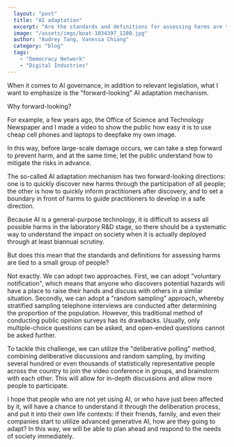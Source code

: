 ```yaml
---
  layout: "post"
  title: "AI adaptation"
  excerpt: "Are the standards and definitions for assessing harms are tied to a small group of people?"
  image: "/assets/imgs/boat-1834397_1280.jpg"
  author: "Audrey Tang, Vanessa Chiang"
  category: "blog"
  tags: 
    - "Democracy Network"
    - "Digital Industries"
---
```


When it comes to AI governance, in addition to relevant legislation, what I want to emphasize is the "forward-looking" AI adaptation mechanism. 

Why forward-looking?

For example, a few years ago, the Office of Science and Technology Newspaper and I made a video to show the public how easy it is to use cheap cell phones and laptops to deepfake my own image.

In this way, before large-scale damage occurs, we can take a step forward to prevent harm, and at the same time, let the public understand how to mitigate the risks in advance.

The so-called AI adaptation mechanism has two forward-looking directions: one is to quickly discover new harms through the participation of all people; the other is how to quickly inform practitioners after discovery, and to set a boundary in front of harms to guide practitioners to develop in a safe direction.

Because AI is a general-purpose technology, it is difficult to assess all possible harms in the laboratory R&D stage, so there should be a systematic way to understand the impact on society when it is actually deployed through at least biannual scrutiny.

But does this mean that the standards and definitions for assessing harms are tied to a small group of people?

Not exactly. We can adopt two approaches. First, we can adopt "voluntary notification", which means that anyone who discovers potential hazards will have a place to raise their hands and discuss with others in a similar situation. Secondly, we can adopt a "random sampling" approach, whereby stratified sampling telephone interviews are conducted after determining the proportion of the population. However, this traditional method of conducting public opinion surveys has its drawbacks. Usually, only multiple-choice questions can be asked, and open-ended questions cannot be asked further.

To tackle this challenge, we can utilize the "deliberative polling" method, combining deliberative discussions and random sampling, by inviting several hundred or even thousands of statistically representative people across the country to join the video conference in groups, and brainstorm with each other. This will allow for in-depth discussions and allow more people to participate.

I hope that people who are not yet using AI, or who have just been affected by it, will have a chance to understand it through the deliberation process, and put it into their own life contexts: if their friends, family, and even their companies start to utilize advanced generative AI, how are they going to adapt? In this way, we will be able to plan ahead and respond to the needs of society immediately.
